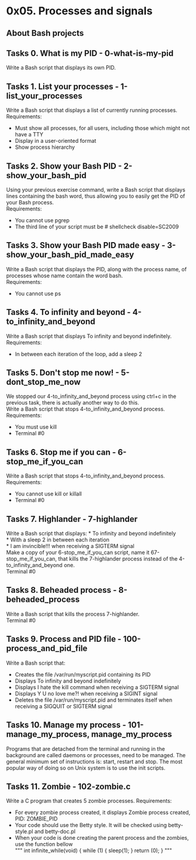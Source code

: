 # 0x05. Processes and signals  
## About Bash projects  

## Tasks 0. What is my PID - 0-what-is-my-pid  
Write a Bash script that displays its own PID.

## Tasks 1. List your processes - 1-list_your_processes  
Write a Bash script that displays a list of currently running processes.  
Requirements:  
* Must show all processes, for all users, including those which might not have a TTY  
* Display in a user-oriented format  
* Show process hierarchy  

## Tasks 2. Show your Bash PID - 2-show_your_bash_pid  
Using your previous exercise command, write a Bash script that displays lines containing the bash word, thus allowing you to easily get the PID of your Bash process.  
Requirements:  
* You cannot use pgrep  
* The third line of your script must be # shellcheck disable=SC2009  

## Tasks 3. Show your Bash PID made easy - 3-show_your_bash_pid_made_easy  
Write a Bash script that displays the PID, along with the process name, of processes whose name contain the word bash.  
Requirements:  
* You cannot use ps  

## Tasks 4. To infinity and beyond - 4-to_infinity_and_beyond  
Write a Bash script that displays To infinity and beyond indefinitely.  
Requirements:  
* In between each iteration of the loop, add a sleep 2  

## Tasks 5. Don't stop me now! - 5-dont_stop_me_now  
We stopped our 4-to_infinity_and_beyond process using ctrl+c in the previous task, there is actually another way to do this.  
Write a Bash script that stops 4-to_infinity_and_beyond process.  
Requirements:  
* You must use kill  
* Terminal #0  

## Tasks 6. Stop me if you can - 6-stop_me_if_you_can
Write a Bash script that stops 4-to_infinity_and_beyond process.  
Requirements:  
* You cannot use kill or killall  
* Terminal #0  

## Tasks 7. Highlander - 7-highlander  
Write a Bash script that displays:
	* To infinity and beyond indefinitely  
	* With a sleep 2 in between each iteration  
	* I am invincible!!! when receiving a SIGTERM signal  
Make a copy of your 6-stop_me_if_you_can script, name it 67-stop_me_if_you_can, that kills the 7-highlander process instead of the 4-to_infinity_and_beyond one.  
Terminal #0  

## Tasks 8. Beheaded process - 8-beheaded_process  
Write a Bash script that kills the process 7-highlander.  
Terminal #0  

## Tasks 9. Process and PID file - 100-process_and_pid_file
Write a Bash script that:  
* Creates the file /var/run/myscript.pid containing its PID  
* Displays To infinity and beyond indefinitely  
* Displays I hate the kill command when receiving a SIGTERM signal  
* Displays Y U no love me?! when receiving a SIGINT signal  
* Deletes the file /var/run/myscript.pid and terminates itself when receiving a SIGQUIT or SIGTERM signal  

## Tasks 10. Manage my process - 101-manage_my_process, manage_my_process  
Programs that are detached from the terminal and running in the background are called daemons or processes, need to be managed. The general minimum set of instructions is: start, restart and stop. The most popular way of doing so on Unix system is to use the init scripts.  

## Tasks 11. Zombie - 102-zombie.c  
Write a C program that creates 5 zombie processes.
Requirements:  
* For every zombie process created, it displays Zombie process created, PID: ZOMBIE_PID  
* Your code should use the Betty style. It will be checked using betty-style.pl and betty-doc.pl  
* When your code is done creating the parent process and the zombies, use the function bellow  
"""
int infinite_while(void)
{
    while (1)
    {
        sleep(1);
    }
    return (0);
}
"""
